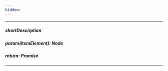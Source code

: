```yaml
---
hidden: 
---
```

---
##### shortDescription

##### param(itemElement): Node

##### return: Promise<void>

---
